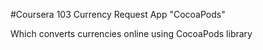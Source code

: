 #Coursera 103
Currency Request App "CocoaPods"

Which converts currencies online using CocoaPods library
